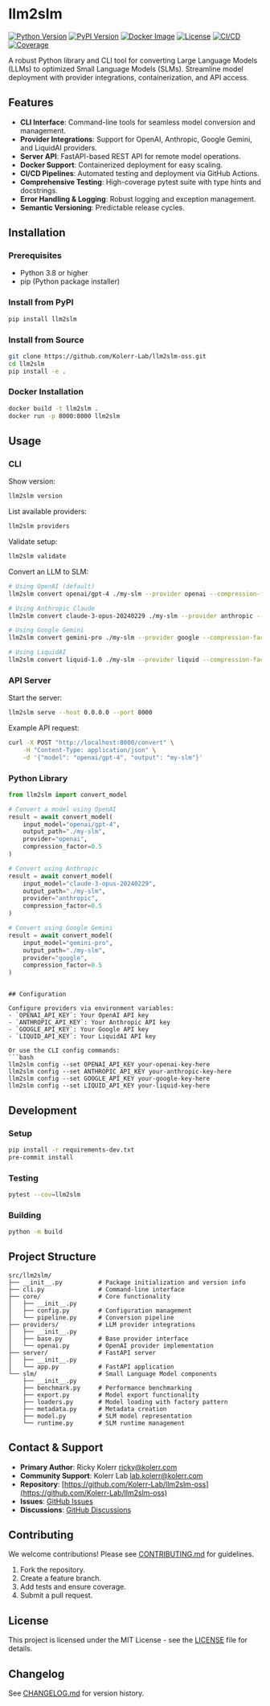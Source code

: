 # llm2slm

[![Python Version](https://img.shields.io/badge/python-3.8+-blue.svg)](https://www.python.org/downloads/)
[![PyPI Version](https://img.shields.io/pypi/v/llm2slm)](https://pypi.org/project/llm2slm/)
[![Docker Image](https://img.shields.io/docker/pulls/kolerrlab/llm2slm)](https://hub.docker.com/r/kolerrlab/llm2slm)
[![License](https://img.shields.io/badge/license-MIT-green.svg)](LICENSE.txt)
[![CI/CD](https://github.com/Kolerr-Lab/llm2slm-oss/actions/workflows/ci.yml/badge.svg)](https://github.com/Kolerr-Lab/llm2slm-oss/actions)
[![Coverage](https://codecov.io/gh/Kolerr-Lab/llm2slm-oss/branch/main/graph/badge.svg)](https://codecov.io/gh/Kolerr-Lab/llm2slm-oss)

A robust Python library and CLI tool for converting Large Language Models (LLMs) to optimized Small Language Models (SLMs). Streamline model deployment with provider integrations, containerization, and API access.
## Features

- **CLI Interface**: Command-line tools for seamless model conversion and management.
- **Provider Integrations**: Support for OpenAI, Anthropic, Google Gemini, and LiquidAI providers.
- **Server API**: FastAPI-based REST API for remote model operations.
- **Docker Support**: Containerized deployment for easy scaling.
- **CI/CD Pipelines**: Automated testing and deployment via GitHub Actions.
- **Comprehensive Testing**: High-coverage pytest suite with type hints and docstrings.
- **Error Handling & Logging**: Robust logging and exception management.
- **Semantic Versioning**: Predictable release cycles.

## Installation

### Prerequisites
- Python 3.8 or higher
- pip (Python package installer)

### Install from PyPI

```bash
pip install llm2slm
```

### Install from Source

```bash
git clone https://github.com/Kolerr-Lab/llm2slm-oss.git
cd llm2slm
pip install -e .
```

### Docker Installation

```bash
docker build -t llm2slm .
docker run -p 8000:8000 llm2slm
```

## Usage

### CLI

Show version:
```bash
llm2slm version
```

List available providers:
```bash
llm2slm providers
```

Validate setup:
```bash
llm2slm validate
```

Convert an LLM to SLM:
```bash
# Using OpenAI (default)
llm2slm convert openai/gpt-4 ./my-slm --provider openai --compression-factor 0.5

# Using Anthropic Claude
llm2slm convert claude-3-opus-20240229 ./my-slm --provider anthropic --compression-factor 0.5

# Using Google Gemini
llm2slm convert gemini-pro ./my-slm --provider google --compression-factor 0.5

# Using LiquidAI
llm2slm convert liquid-1.0 ./my-slm --provider liquid --compression-factor 0.5
```

### API Server

Start the server:
```bash
llm2slm serve --host 0.0.0.0 --port 8000
```

Example API request:
```bash
curl -X POST "http://localhost:8000/convert" \
    -H "Content-Type: application/json" \
    -d '{"model": "openai/gpt-4", "output": "my-slm"}'
```

### Python Library

```python
from llm2slm import convert_model

# Convert a model using OpenAI
result = await convert_model(
    input_model="openai/gpt-4",
    output_path="./my-slm",
    provider="openai",
    compression_factor=0.5
)

# Convert using Anthropic
result = await convert_model(
    input_model="claude-3-opus-20240229",
    output_path="./my-slm",
    provider="anthropic",
    compression_factor=0.5
)

# Convert using Google Gemini
result = await convert_model(
    input_model="gemini-pro",
    output_path="./my-slm",
    provider="google",
    compression_factor=0.5
)
```
```

## Configuration

Configure providers via environment variables:
- `OPENAI_API_KEY`: Your OpenAI API key
- `ANTHROPIC_API_KEY`: Your Anthropic API key
- `GOOGLE_API_KEY`: Your Google API key
- `LIQUID_API_KEY`: Your LiquidAI API key

Or use the CLI config commands:
```bash
llm2slm config --set OPENAI_API_KEY your-openai-key-here
llm2slm config --set ANTHROPIC_API_KEY your-anthropic-key-here
llm2slm config --set GOOGLE_API_KEY your-google-key-here
llm2slm config --set LIQUID_API_KEY your-liquid-key-here
```

## Development

### Setup
```bash
pip install -r requirements-dev.txt
pre-commit install
```

### Testing
```bash
pytest --cov=llm2slm
```

### Building
```bash
python -m build
```

## Project Structure

```
src/llm2slm/
├── __init__.py          # Package initialization and version info
├── cli.py               # Command-line interface
├── core/                # Core functionality
│   ├── __init__.py
│   ├── config.py        # Configuration management
│   └── pipeline.py      # Conversion pipeline
├── providers/           # LLM provider integrations
│   ├── __init__.py
│   ├── base.py          # Base provider interface
│   └── openai.py        # OpenAI provider implementation
├── server/              # FastAPI server
│   ├── __init__.py
│   └── app.py           # FastAPI application
└── slm/                 # Small Language Model components
    ├── __init__.py
    ├── benchmark.py     # Performance benchmarking
    ├── export.py        # Model export functionality
    ├── loaders.py       # Model loading with factory pattern
    ├── metadata.py      # Metadata creation
    ├── model.py         # SLM model representation
    └── runtime.py       # SLM runtime management
```

## Contact & Support

- **Primary Author**: Ricky Kolerr <ricky@kolerr.com>
- **Community Support**: Kolerr Lab <lab.kolerr@kolerr.com>
- **Repository**: [https://github.com/Kolerr-Lab/llm2slm-oss](https://github.com/Kolerr-Lab/llm2slm-oss)
- **Issues**: [GitHub Issues](https://github.com/Kolerr-Lab/llm2slm-oss/issues)
- **Discussions**: [GitHub Discussions](https://github.com/Kolerr-Lab/llm2slm-oss/discussions)

## Contributing

We welcome contributions! Please see [CONTRIBUTING.md](CONTRIBUTING.md) for guidelines.

1. Fork the repository.
2. Create a feature branch.
3. Add tests and ensure coverage.
4. Submit a pull request.

## License

This project is licensed under the MIT License - see the [LICENSE](LICENSE.txt) file for details.

## Changelog

See [CHANGELOG.md](CHANGELOG.md) for version history.
